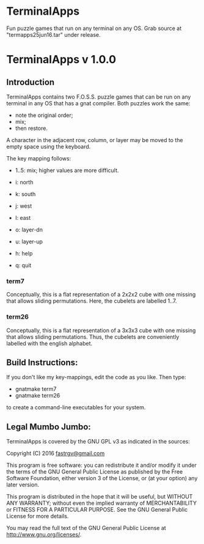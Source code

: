 # TerminalApps
Fun puzzle games that run on any terminal on any OS.
Grab source at "termapps25jun16.tar" under release.


# TerminalApps v 1.0.0

## Introduction
TerminalApps contains two F.O.S.S. puzzle games that can be run on any terminal in any OS that has a gnat compiler.  Both puzzles work the same:

* note the original order;  
* mix;  
* then restore.  

A character in the adjacent row, column, or layer may be moved to the empty space using the keyboard.

The key mapping follows:

* 1..5: mix;  higher values are more difficult.

* i: north
* k: south
* j: west
* l: east
* o: layer-dn
* u: layer-up

* h: help
* q: quit


### term7
Conceptually, this is a flat representation of a 2x2x2 cube with one missing that allows sliding permutations.  Here, the cubelets are labelled 1..7.

### term26
Conceptually, this is a flat representation of a 3x3x3 cube with one missing that allows sliding permutations.  Thus, the cubelets are conveniently labelled with the english alphabet.

## Build Instructions:
If you don't like my key-mappings, edit the code as you like. Then type:
* gnatmake term7
* gnatmake term26

to create a command-line executables for your system.

## Legal Mumbo Jumbo:

TerminalApps is covered by the GNU GPL v3 as indicated in the sources:

 Copyright (C) 2016  <fastrgv@gmail.com>

 This program is free software: you can redistribute it and/or modify
 it under the terms of the GNU General Public License as published by
 the Free Software Foundation, either version 3 of the License, or
 (at your option) any later version.

 This program is distributed in the hope that it will be useful,
 but WITHOUT ANY WARRANTY; without even the implied warranty of
 MERCHANTABILITY or FITNESS FOR A PARTICULAR PURPOSE.  See the
 GNU General Public License for more details.

 You may read the full text of the GNU General Public License
 at <http://www.gnu.org/licenses/>.

